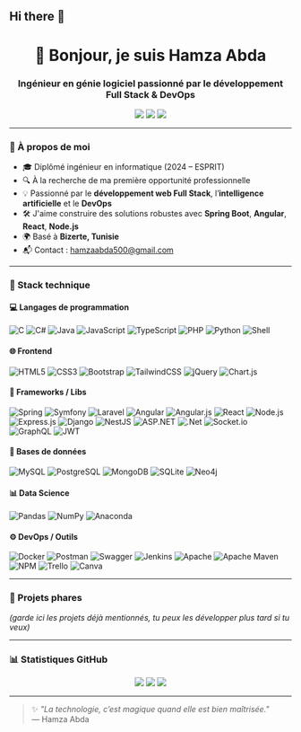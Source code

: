 ## Hi there 👋


<h1 align="center">👋 Bonjour, je suis Hamza Abda</h1>
<h3 align="center">Ingénieur en génie logiciel passionné par le développement Full Stack & DevOps</h3>

<p align="center">
  <a href="mailto:hamzaabda500@gmail.com"><img src="https://img.shields.io/badge/email-D14836?style=flat&logo=gmail&logoColor=white" /></a>
  <a href="https://github.com/hamzaabda"><img src="https://img.shields.io/badge/GitHub-181717?style=flat&logo=github&logoColor=white" /></a>
  <a href="https://linkedin.com/in/hamzaabda"><img src="https://img.shields.io/badge/LinkedIn-0077B5?style=flat&logo=linkedin&logoColor=white" /></a>
</p>

---

### 🎯 À propos de moi

- 🎓 Diplômé ingénieur en informatique (2024 – ESPRIT)
- 🔍 À la recherche de ma première opportunité professionnelle
- 💡 Passionné par le **développement web Full Stack**, l’**intelligence artificielle** et le **DevOps**
- 🛠️ J'aime construire des solutions robustes avec **Spring Boot**, **Angular**, **React**, **Node.js**
- 🌍 Basé à **Bizerte, Tunisie**
- 📬 Contact : hamzaabda500@gmail.com

---

### 🧰 Stack technique

#### 💻 Langages de programmation
![C](https://img.shields.io/badge/C-00599C?style=flat&logo=c&logoColor=white)
![C#](https://img.shields.io/badge/C%23-239120?style=flat&logo=c-sharp&logoColor=white)
![Java](https://img.shields.io/badge/Java-ED8B00?style=flat&logo=java&logoColor=white)
![JavaScript](https://img.shields.io/badge/JavaScript-F7DF1E?style=flat&logo=javascript&logoColor=black)
![TypeScript](https://img.shields.io/badge/TypeScript-3178C6?style=flat&logo=typescript&logoColor=white)
![PHP](https://img.shields.io/badge/PHP-777BB4?style=flat&logo=php&logoColor=white)
![Python](https://img.shields.io/badge/Python-3776AB?style=flat&logo=python&logoColor=white)
![Shell](https://img.shields.io/badge/Shell_Script-121011?style=flat&logo=gnu-bash&logoColor=white)

#### 🌐 Frontend
![HTML5](https://img.shields.io/badge/HTML5-E34F26?style=flat&logo=html5&logoColor=white)
![CSS3](https://img.shields.io/badge/CSS3-1572B6?style=flat&logo=css3&logoColor=white)
![Bootstrap](https://img.shields.io/badge/Bootstrap-563D7C?style=flat&logo=bootstrap&logoColor=white)
![TailwindCSS](https://img.shields.io/badge/Tailwind_CSS-38B2AC?style=flat&logo=tailwind-css&logoColor=white)
![jQuery](https://img.shields.io/badge/jQuery-0769AD?style=flat&logo=jquery&logoColor=white)
![Chart.js](https://img.shields.io/badge/Chart.js-FF6384?style=flat&logo=chartdotjs&logoColor=white)

#### 🧠 Frameworks / Libs
![Spring](https://img.shields.io/badge/Spring-6DB33F?style=flat&logo=spring&logoColor=white)
![Symfony](https://img.shields.io/badge/Symfony-000000?style=flat&logo=symfony&logoColor=white)
![Laravel](https://img.shields.io/badge/Laravel-FF2D20?style=flat&logo=laravel&logoColor=white)
![Angular](https://img.shields.io/badge/Angular-DD0031?style=flat&logo=angular&logoColor=white)
![Angular.js](https://img.shields.io/badge/Angular.js-E23237?style=flat&logo=angularjs&logoColor=white)
![React](https://img.shields.io/badge/React-61DAFB?style=flat&logo=react&logoColor=black)
![Node.js](https://img.shields.io/badge/Node.js-339933?style=flat&logo=node.js&logoColor=white)
![Express.js](https://img.shields.io/badge/Express.js-000000?style=flat&logo=express&logoColor=white)
![Django](https://img.shields.io/badge/Django-092E20?style=flat&logo=django&logoColor=white)
![NestJS](https://img.shields.io/badge/NestJS-E0234E?style=flat&logo=nestjs&logoColor=white)
![ASP.NET](https://img.shields.io/badge/ASP.NET-5C2D91?style=flat&logo=dotnet&logoColor=white)
![.Net](https://img.shields.io/badge/.Net-512BD4?style=flat&logo=dotnet&logoColor=white)
![Socket.io](https://img.shields.io/badge/Socket.io-010101?style=flat&logo=socket.io&logoColor=white)
![GraphQL](https://img.shields.io/badge/GraphQL-E10098?style=flat&logo=graphql&logoColor=white)
![JWT](https://img.shields.io/badge/JWT-000000?style=flat&logo=jsonwebtokens&logoColor=white)

#### 🧱 Bases de données
![MySQL](https://img.shields.io/badge/MySQL-4479A1?style=flat&logo=mysql&logoColor=white)
![PostgreSQL](https://img.shields.io/badge/PostgreSQL-336791?style=flat&logo=postgresql&logoColor=white)
![MongoDB](https://img.shields.io/badge/MongoDB-47A248?style=flat&logo=mongodb&logoColor=white)
![SQLite](https://img.shields.io/badge/SQLite-003B57?style=flat&logo=sqlite&logoColor=white)
![Neo4j](https://img.shields.io/badge/Neo4j-4581C3?style=flat&logo=neo4j&logoColor=white)

#### 📊 Data Science
![Pandas](https://img.shields.io/badge/Pandas-150458?style=flat&logo=pandas&logoColor=white)
![NumPy](https://img.shields.io/badge/NumPy-013243?style=flat&logo=numpy&logoColor=white)
![Anaconda](https://img.shields.io/badge/Anaconda-44A833?style=flat&logo=anaconda&logoColor=white)

#### ⚙️ DevOps / Outils
![Docker](https://img.shields.io/badge/Docker-2496ED?style=flat&logo=docker&logoColor=white)
![Postman](https://img.shields.io/badge/Postman-FF6C37?style=flat&logo=postman&logoColor=white)
![Swagger](https://img.shields.io/badge/Swagger-85EA2D?style=flat&logo=swagger&logoColor=black)
![Jenkins](https://img.shields.io/badge/Jenkins-D24939?style=flat&logo=jenkins&logoColor=white)
![Apache](https://img.shields.io/badge/Apache-D22128?style=flat&logo=apache&logoColor=white)
![Apache Maven](https://img.shields.io/badge/Maven-C71A36?style=flat&logo=apachemaven&logoColor=white)
![NPM](https://img.shields.io/badge/NPM-CB3837?style=flat&logo=npm&logoColor=white)
![Trello](https://img.shields.io/badge/Trello-0052CC?style=flat&logo=trello&logoColor=white)
![Canva](https://img.shields.io/badge/Canva-00C4CC?style=flat&logo=canva&logoColor=white)

---

### 🚀 Projets phares

*(garde ici les projets déjà mentionnés, tu peux les développer plus tard si tu veux)*

---

### 📊 Statistiques GitHub

<p align="center">
  <img src="https://github-readme-stats.vercel.app/api?username=hamzaabda&show_icons=true&theme=tokyonight" />
  <img src="https://github-readme-streak-stats.herokuapp.com?user=hamzaabda&theme=tokyonight" />
  <img src="https://github-readme-stats.vercel.app/api/top-langs/?username=hamzaabda&layout=compact&theme=tokyonight" />
</p>

---

> ✨ _"La technologie, c’est magique quand elle est bien maîtrisée."_  
> — Hamza Abda



